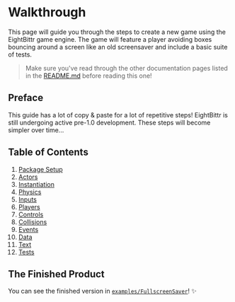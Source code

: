 # Walkthrough

This page will guide you through the steps to create a new game using the EightBittr game engine.
The game will feature a player avoiding boxes bouncing around a screen like an old screensaver and include a basic suite of tests.

> Make sure you've read through the other documentation pages listed in the [README.md](./README.md) before reading this one!

## Preface

This guide has a lot of copy & paste for a lot of repetitive steps!
EightBittr is still undergoing active pre-1.0 development.
These steps will become simpler over time...

## Table of Contents

1. [Package Setup](./1.%20Package%20Setup.md)
2. [Actors](./2.%20Actors.md)
3. [Instantiation](./3.%20Instantiation.md)
4. [Physics](./4.%20Physics.md)
5. [Inputs](./5.%20Inputs.md)
6. [Players](./6.%20Players.md)
7. [Controls](./7.%20Controls.md)
8. [Collisions](./8.%20Collisions.md)
9. [Events](./9.%20Events.md)
10. [Data](./10.%20Data.md)
11. [Text](./11.%20Text.md)
12. [Tests](./11.%20Tests.md)

## The Finished Product

You can see the finished version in [`examples/FullscreenSaver`](../../examples/FullScreenSaver)! ✨
